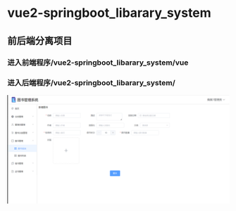 # vue2-springboot_libarary_system
## 前后端分离项目
### 进入前端程序/vue2-springboot_libarary_system/vue
### 进入后端程序/vue2-springboot_libarary_system/


![home](https://github.com/code-luochen/vue2-springboot_libarary_system/blob/1498fd7dd9c79da6744ed220cf1cb4c11baac36d/images/addbook.png)
